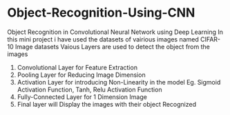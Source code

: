 # Object-Recognition-Using-CNN
Object Recognition in Convolutional Neural Network using Deep Learning
In this mini project i have used the datasets of vairious images named CIFAR-10 Image datasets
Vaious Layers are used to detect the object from the images 
1. Convolutional Layer for Feature Extraction
2. Pooling Layer for Reducing Image Dimension
3. Activation Layer for introducing Non-Linearity in the model Eg. Sigmoid Activation Function, Tanh, Relu Activation Function
4. Fully-Connected Layer for 1 Dimension Image
5. Final layer will Display the images with their object Recognized 
